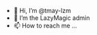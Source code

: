 - 👋 Hi, I’m @tmay-lzm
- 👀 I’m the LazyMagic admin
- 📫 How to reach me ...

<!---
tmay-lzm/tmay-lzm is a ✨ special ✨ repository because its `README.md` (this file) appears on your GitHub profile.
You can click the Preview link to take a look at your changes.
--->
